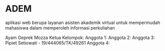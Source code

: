 # ADEM
aplikasi web berupa layanan asisten akademik virtual untuk mempermudah mahasiswa dalam memperoleh informasi perkuliahan

Ayam Geprek Mozza
Ketua Kelompok: 
Anggota 1: 
Anggota 2: 
Anggota 3: Pipiet Setiowati - 19/444065/TK/49261
Anggota 4:
